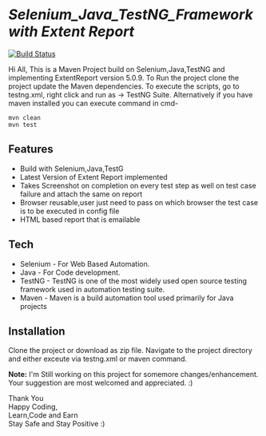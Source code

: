 
# _Selenium_Java_TestNG_Framework with Extent Report_

[![Build Status](https://travis-ci.org/joemccann/dillinger.svg?branch=master)](https://travis-ci.org/joemccann/dillinger)

Hi All, This is a Maven Project build on Selenium,Java,TestNG and implementing ExtentReport version 5.0.9. To Run the project clone the project update the Maven dependencies.
To execute the scripts, go to testng.xml, right click and run as -> TestNG Suite.
Alternatively if you have maven installed you can execute command in cmd-
```
mvn clean
mvn test
```

## Features

- Build with Selenium,Java,TestG
- Latest Version of Extent Report implemented
- Takes Screenshot on completion on every test step as well on test case failure and attach the same on report
- Browser reusable,user just need to pass on which browser the test case is to be executed in config file
- HTML based report that is emailable

## Tech

- Selenium - For Web Based Automation.
- Java - For Code development.
- TestNG - TestNG is one of the most widely used open source testing framework used in automation testing suite.
- Maven - Maven is a build automation tool used primarily for Java projects

## Installation
Clone the project or download as zip file.
Navigate to the project directory and either exceute via testng.xml or maven command.

**Note:** I'm Still working on this project for somemore changes/enhancement. Your suggestion are most welcomed and appreciated. :)

Thank You\
Happy Coding,\
Learn,Code and Earn\
Stay Safe and Stay Positive :)
